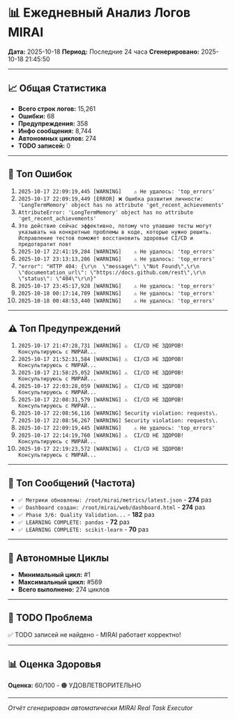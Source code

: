 # 📊 Ежедневный Анализ Логов MIRAI

**Дата:** 2025-10-18
**Период:** Последние 24 часа
**Сгенерировано:** 2025-10-18 21:45:50

---

## 📈 Общая Статистика

- **Всего строк логов:** 15,261
- **Ошибки:** 68
- **Предупреждения:** 358
- **Инфо сообщения:** 8,744
- **Автономных циклов:** 274
- **TODO записей:** 0

---

## 🔴 Топ Ошибок

1. `2025-10-17 22:09:19,445 [WARNING]    ⚠️ Не удалось: 'top_errors'`
2. `2025-10-17 22:09:19,449 [ERROR] ❌ Ошибка развития личности: 'LongTermMemory' object has no attribute 'get_recent_achievements'`
3. `AttributeError: 'LongTermMemory' object has no attribute 'get_recent_achievements'`
4. `Это действие сейчас эффективно, потому что упавшие тесты могут указывать на конкретные проблемы в коде, которые нужно решить. Исправление тестов поможет восстановить здоровье CI/CD и предотвратит повт`
5. `2025-10-17 22:41:19,284 [WARNING]    ⚠️ Не удалось: 'top_errors'`
6. `2025-10-17 23:13:13,286 [WARNING]    ⚠️ Не удалось: 'top_errors'`
7. `"error": "HTTP 404: {\r\n  \"message\": \"Not Found\",\r\n  \"documentation_url\": \"https://docs.github.com/rest\",\r\n  \"status\": \"404\"\r\n}"`
8. `2025-10-17 23:45:17,928 [WARNING]    ⚠️ Не удалось: 'top_errors'`
9. `2025-10-18 00:17:14,709 [WARNING]    ⚠️ Не удалось: 'top_errors'`
10. `2025-10-18 00:48:53,440 [WARNING]    ⚠️ Не удалось: 'top_errors'`

---

## ⚠️ Топ Предупреждений

1. `2025-10-17 21:47:28,731 [WARNING] ⚠️  CI/CD НЕ ЗДОРОВ! Консультируюсь с МИРАЙ...`
2. `2025-10-17 21:52:31,584 [WARNING] ⚠️  CI/CD НЕ ЗДОРОВ! Консультируюсь с МИРАЙ...`
3. `2025-10-17 21:58:25,052 [WARNING] ⚠️  CI/CD НЕ ЗДОРОВ! Консультируюсь с МИРАЙ...`
4. `2025-10-17 22:03:28,059 [WARNING] ⚠️  CI/CD НЕ ЗДОРОВ! Консультируюсь с МИРАЙ...`
5. `2025-10-17 22:08:31,579 [WARNING] ⚠️  CI/CD НЕ ЗДОРОВ! Консультируюсь с МИРАЙ...`
6. `2025-10-17 22:08:56,116 [WARNING] Security violation: requests\.`
7. `2025-10-17 22:08:56,267 [WARNING] Security violation: requests\.`
8. `2025-10-17 22:09:19,445 [WARNING]    ⚠️ Не удалось: 'top_errors'`
9. `2025-10-17 22:14:19,760 [WARNING] ⚠️  CI/CD НЕ ЗДОРОВ! Консультируюсь с МИРАЙ...`
10. `2025-10-17 22:19:23,572 [WARNING] ⚠️  CI/CD НЕ ЗДОРОВ! Консультируюсь с МИРАЙ...`

---

## 💬 Топ Сообщений (Частота)

- `✅ Метрики обновлены: /root/mirai/metrics/latest.json` - **274** раз
- `✅ Dashboard создан: /root/mirai/web/dashboard.html` - **274** раз
- `✅ Phase 3/6: Quality Validation...` - **182** раз
- `✅ LEARNING COMPLETE: pandas` - **72** раз
- `✅ LEARNING COMPLETE: scikit-learn` - **70** раз

---

## 🔄 Автономные Циклы

- **Минимальный цикл:** #1
- **Максимальный цикл:** #569
- **Всего выполнено:** 274 циклов

---

## 🚨 TODO Проблема

✅ TODO записей не найдено - MIRAI работает корректно!

---

## 📊 Оценка Здоровья

**Оценка:** 60/100 - 🟠 УДОВЛЕТВОРИТЕЛЬНО

---

*Отчёт сгенерирован автоматически MIRAI Real Task Executor*

